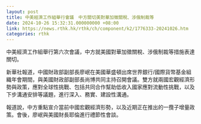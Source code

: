 ```yaml
---
layout: post
title: 中美經濟工作組舉行會議　中方關切美對華加徵關稅、涉俄制裁等
date: 2024-10-26 15:32:31.000000000 +08:00
link: https://news.rthk.hk/rthk/ch/component/k2/1776333-20241026.htm
categories: rthk
---
```


中美經濟工作組舉行第六次會議，中方就美國對華加徵關稅、涉俄制裁等措施表達關切。

新華社報道，中國財政部副部長廖岷在美國華盛頓出席世界銀行/國際貨幣基金組織年會期間，與美國財政部副部長尚博共同主持召開會議。雙方就兩國宏觀經濟形勢與政策，應對全球性挑戰、包括共同合作幫助低收入國家應對流動性挑戰，以及下步溝通安排等議題，進行深入、務實、建設性溝通。

報道說，中方重點宣介當前中國宏觀經濟形勢，以及近期正在推出的一攬子增量政策。會後，廖岷與美國財長耶倫進行禮節性會談。
